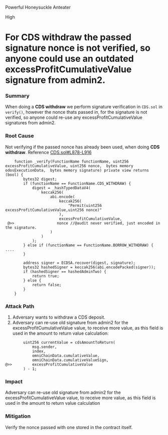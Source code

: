 Powerful Honeysuckle Anteater

High

# For CDS withdraw the passed signature nonce is not verified, so anyone could use an outdated excessProfitCumulativeValue signature from admin2.

### Summary
When doing a **CDS withdraw** we perform signature verification in `CDS.sol` in `verify()`, however the nonce thats passed in, for the signature is not verified, so anyone could re-use any excessProfitCumulativeValue signatures from admin2.

### Root Cause

Not verifying if the passed nonce has already been used, when doing **CDS withdraw**.
Reference [CDS.sol#L878-L916](https://github.com/sherlock-audit/2024-11-autonomint/blob/0d324e04d4c0ca306e1ae4d4c65f0cb9d681751b/Blockchain/Blockchian/contracts/Core_logic/CDS.sol#L878-L916)
```solidity
    function _verify(FunctionName functionName, uint256 excessProfitCumulativeValue, uint256 nonce,  bytes memory odosExecutionData,  bytes memory signature) private view returns (bool) {
        bytes32 digest;
        if (functionName == FunctionName.CDS_WITHDRAW) {
            digest = _hashTypedDataV4(
                keccak256(
                    abi.encode(
                        keccak256(
                            "Permit(uint256 excessProfitCumulativeValue,uint256 nonce)"
                        ),
                        excessProfitCumulativeValue,
 @>>                   nonce //@audit never verified, just encoded in the signature.
                    )
                )
            );
        } else if (functionName == FunctionName.BORROW_WITHDRAW) {
....
        }

        address signer = ECDSA.recover(digest, signature);
        bytes32 hashedSigner = keccak256(abi.encodePacked(signer));
        if (hashedSigner == hashedAdminTwo) {
            return true;
        } else {
            return false;
        }
    }
```

### Attack Path
1. Adversary wants to withdraw a CDS deposit.
2. Adversary can re-use old signature from admin2 for the excessProfitCumulativeValue value, to receive more value, as this field is used in the amount to return value calculation:
```solidity
        uint256 currentValue = cdsAmountToReturn(
            msg.sender,
            index,
            omniChainData.cumulativeValue,
            omniChainData.cumulativeValueSign,
@>>         excessProfitCumulativeValue
        ) - 1;
```


### Impact
Adversary can re-use old signature from admin2 for the excessProfitCumulativeValue value, to receive more value, as this field is used in the amount to return value calculation

### Mitigation
Verify the nonce passed with one stored in the contract itself.